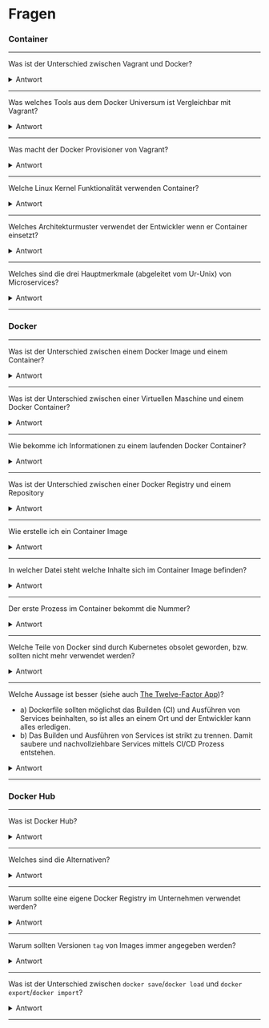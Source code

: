 Fragen
======

### Container
***

Was ist der Unterschied zwischen Vagrant und Docker?
<details><summary>Antwort</summary>
 	Vagrant ist für IaaS (Virtuelle Maschinen) und Docker für PaaS bzw. CaaS (Container)
</p></details>

---

Was welches Tools aus dem Docker Universum ist Vergleichbar mit Vagrant?
<details><summary>Antwort</summary>
 	docker machine
</p></details>

---

Was macht der Docker Provisioner von Vagrant?
<details><summary>Antwort</summary>  
	 	Installiert Docker in einer VM
</p></details>

---

Welche Linux Kernel Funktionalität verwenden Container?
<details><summary>Antwort</summary>  
        Linux Namespaces, siehe auch [The Missing Introduction To Containerization](https://medium.com/faun/the-missing-introduction-to-containerization-de1fbb73efc5)
</p></details>

---

Welches Architekturmuster verwendet der Entwickler wenn er Container einsetzt?
<details><summary>Antwort</summary>  
        Microservices
</p></details>

---

Welches sind die drei Hauptmerkmale (abgeleitet vom Ur-Unix) von Microservices?
<details><summary>Antwort</summary>  
        Ein Programm soll nur eine Aufgabe erledigen, und das soll es gut machen. Programme sollen zusammenarbeiten können. Nutze eine universelle Schnittstelle. In UNIX sind das Textströme. Bei Microservices das Internet (REST).
</p></details>

---

### Docker
***

Was ist der Unterschied zwischen einem Docker Image und einem Container?
<details><summary>Antwort</summary>
	 	Image = gebuildet und readonly, Container Image + aktuelle Änderungen im Filesystem
</p></details>

---

Was ist der Unterschied zwischen einer Virtuellen Maschine und einem Docker Container?
<details><summary>Antwort</summary>
	 	VM hat Betriebssystem mit am laufen, Docker nur die eigenen Prozesse
</p></details>
	
---

Wie bekomme ich Informationen zu einem laufenden Docker Container?
<details><summary>Antwort</summary>
	 	docker logs, docker inspect
</p></details>

---

Was ist der Unterschied zwischen einer Docker Registry und einem Repository
<details><summary>Antwort</summary>
        In der Docker Registry werden die Container Images gespeichert. Ein Repository speichert pro Container Image verschiedene Versionen von Images.
</p></details>

---

Wie erstelle ich ein Container Image
<details><summary>Antwort</summary>
    docker build 
</p></details>

---

In welcher Datei steht welche Inhalte sich im Container Image befinden?
<details><summary>Antwort</summary>
    Dockerfile 
</p></details>

---

Der erste Prozess im Container bekommt die Nummer?
<details><summary>Antwort</summary>
    1 
</p></details>

---

Welche Teile von Docker sind durch Kubernetes obsolet geworden, bzw. sollten nicht mehr verwendet werden?
<details><summary>Antwort</summary>
    Swarm, Compose, Network, Volumes
</p></details>

---

Welche Aussage ist besser (siehe auch [The Twelve-Factor App](https://12factor.net/))?
* a) Dockerfile sollten möglichst das Builden (CI) und Ausführen von Services beinhalten, so ist alles an einem Ort und der Entwickler kann alles erledigen.
* b) Das Builden und Ausführen von Services ist strikt zu trennen. Damit saubere und nachvollziehbare Services mittels CI/CD Prozess entstehen. 
<details><summary>Antwort</summary>
    b)
</p></details>

---

### Docker Hub
***

Was ist Docker Hub?
<details><summary>Antwort</summary>
        Ein Container Registry, wo Container Image gespeichert werden. Docker Hub wird durch die Firma Docker zur Verfügung gestellt wird.
</p></details>

---

Welches sind die Alternativen?
<details><summary>Antwort</summary>
        Praktisch jeder Cloud Anbieter stellt eine Container Registry zur Verfügung. Auch die Anbieter für die Verwaltung von Build Artefakten (z.B. Sonatype Nexus) stellen Docker Registries zur Verfügung oder haben deren Funktionalität integriert. 
</p></details>

---

Warum sollte eine eigene Docker Registry im Unternehmen verwendet werden?
<details><summary>Antwort</summary>
        Sicherheit, bzw. das mögliche Fehlen davon. Es kann nicht Sichergestellt werden, dass alle Container Images auf Docker Hub sicher sind.
</p></details>

---

Warum sollten Versionen `tag` von Images immer angegeben werden?
<details><summary>Antwort</summary>
	 	Ansonsten wird `latest` verwendet und so nicht sicher welche Version wirklich verwendet wird.
</p></details>

---

Was ist der Unterschied zwischen `docker save`/`docker load` und `docker export`/`docker import`?
<details><summary>Antwort</summary>
        save/load ist für Images, export/import für Container.
        So ist es möglich auch ohne Docker Registry Container Images auszutauschen, z.B. in einer Bank.
</p></details>

---